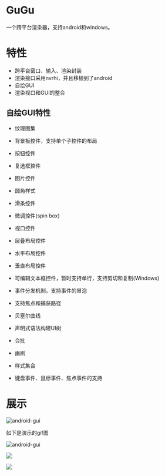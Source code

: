 # GuGu

一个跨平台渲染器，支持android和windows。

# 特性

- 跨平台窗口、输入、渲染封装
- 渲染接口采用nvrhi，并且移植到了android
- 自绘GUI
- 渲染视口和GUI的整合

## 自绘GUI特性

- 纹理图集
- 背景板控件，支持单个子控件的布局
- 按钮控件
- 复选框控件
- 图片控件
- 圆角样式
- 滑条控件
- 微调控件(spin box)
- 视口控件
- 层叠布局控件
- 水平布局控件
- 垂直布局控件
- 可编辑文本框控件，暂时支持单行，支持剪切和复制(Windows)
- 事件分发机制，支持事件的冒泡
- 支持焦点和捕获路径
- 贝塞尔曲线
- 声明式语法构建UI树
- 合批
- 画刷
- 样式集合

- 键盘事件、鼠标事件、焦点事件的支持

# 展示

![android-gui](gui.jpg)

如下是演示的gif图

![android-gui](gui.gif)

![](gui2.jpg)

![](gui3.jpg)
